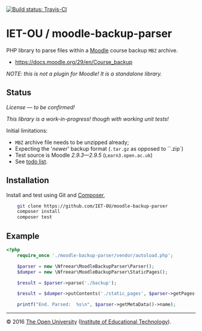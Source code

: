 [![Build status: Travis-CI][travis-icon]][travis-ci]

# IET-OU / moodle-backup-parser

PHP library to parse files within a [Moodle][] course backup `MBZ` archive.

* <https://docs.moodle.org/29/en/Course_backup>

_NOTE: this is not a plugin for Moodle! It is a standalone library._

## Status

_License — to be confirmed!_

_This library is a work-in-progress! though with working unit tests!_

Initial limitations:

* `MBZ` archive file needs to be unzipped already;
* Expecting the '_newer_' backup format (`.tar.gz` as opposed to ``.zip`)
* Test source is Moodle _2.9.3—2.9.5_ (`Learn3.open.ac.uk`)
* See [todo list][todos].

## Installation

Install and test using Git and [Composer][],

```sh
    git clone https://github.com/IET-OU/moodle-backup-parser
    composer install
    composer test
```

## Example

```php
<?php
    require_once './moodle-backup-parser/vendor/autoload.php';

    $parser = new \Nfreear\MoodleBackupParser\Parser();
    $dumper = new \Nfreear\MoodleBackupParser\StaticPages();

    $result = $parser->parse('./backup');

    $result = $dumper->putContents('./static_pages', $parser->getPages());

    printf("End. Parsed:  %s\n", $parser->getMetaData()->name);
```


---
© 2016 [The Open University][ou] ([Institute of Educational Technology][iet]).


[travis-icon]: https://travis-ci.org/IET-OU/moodle-backup-parser.svg
[travis-ci]: https://travis-ci.org/IET-OU/moodle-backup-parser "Build status – Travis-CI"
[Moodle]: https://moodle.org/
[todos]: https://github.com/IET-OU/moodle-backup-parser/issues/1#issue-150009370
[Composer]: https://getcomposer.org/
[iet]: http://iet.open.ac.uk/
[ou]: http://www.open.ac.uk/
